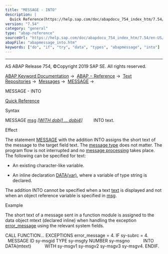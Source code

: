 ```yaml
---
title: "MESSAGE - INTO"
description: |
  Quick Reference(https://help.sap.com/doc/abapdocu_754_index_htm/7.54/en-US/abapmessage_shortref.htm) Syntax MESSAGE msg(https://help.sap.com/doc/abapdocu_754_index_htm/7.54/en-US/abapmessage_msg.htm) WITH dobj1 ... dobj4(https://help.sap.com/doc/abapdocu_754_index_htm/7.54/en-US/abapme
version: "7.54"
category: "general"
type: "abap-reference"
sourceUrl: "https://help.sap.com/doc/abapdocu_754_index_htm/7.54/en-US/abapmessage_into.htm"
abapFile: "abapmessage_into.htm"
keywords: ["do", "if", "try", "data", "types", "abapmessage", "into"]
---
```


* * *

AS ABAP Release 754, ©Copyright 2019 SAP SE. All rights reserved.

[ABAP Keyword Documentation](https://help.sap.com/doc/abapdocu_754_index_htm/7.54/en-US/abenabap.htm) →  [ABAP − Reference](https://help.sap.com/doc/abapdocu_754_index_htm/7.54/en-US/abenabap_reference.htm) →  [Text Repositories](https://help.sap.com/doc/abapdocu_754_index_htm/7.54/en-US/abenabap_texts.htm) →  [Messages](https://help.sap.com/doc/abapdocu_754_index_htm/7.54/en-US/abenabap_messages.htm) →  [MESSAGE](https://help.sap.com/doc/abapdocu_754_index_htm/7.54/en-US/abapmessage.htm) → 

MESSAGE - INTO

[Quick Reference](https://help.sap.com/doc/abapdocu_754_index_htm/7.54/en-US/abapmessage_shortref.htm)

Syntax

MESSAGE [msg](https://help.sap.com/doc/abapdocu_754_index_htm/7.54/en-US/abapmessage_msg.htm) [*\[*WITH dobj1 ... dobj4*\]*](https://help.sap.com/doc/abapdocu_754_index_htm/7.54/en-US/abapmessage.htm)
        INTO text.

Effect

The statement [MESSAGE](https://help.sap.com/doc/abapdocu_754_index_htm/7.54/en-US/abapmessage.htm) with the addition INTO assigns the short text of the message to the target field text. The [message type](https://help.sap.com/doc/abapdocu_754_index_htm/7.54/en-US/abenmessage_type_glosry.htm "Glossary Entry") does not matter. The program flow is not interrupted and no [message processing](https://help.sap.com/doc/abapdocu_754_index_htm/7.54/en-US/abenabap_messages_types.htm) takes place. The following can be specified for text:

-   An existing character-like variable.
    
-   An inline declaration [DATA(var)](https://help.sap.com/doc/abapdocu_754_index_htm/7.54/en-US/abendata_inline.htm), where a variable of type string is declared.
    

The addition INTO cannot be specified when a text [text](https://help.sap.com/doc/abapdocu_754_index_htm/7.54/en-US/abapmessage_text.htm) is displayed and not when an object reference variable is specified in [msg](https://help.sap.com/doc/abapdocu_754_index_htm/7.54/en-US/abapmessage_text.htm).

Example

The short text of a message sent in a function module is assigned to the data object mtext (declared inline) when handling the exception [error\_message](https://help.sap.com/doc/abapdocu_754_index_htm/7.54/en-US/abapcall_function_parameter.htm) using the relevant system fields.

CALL FUNCTION... EXCEPTIONS error\_message = 4.
IF sy-subrc = 4.
  MESSAGE ID sy-msgid TYPE sy-msgty NUMBER sy-msgno
          INTO DATA(mtext)
          WITH sy-msgv1 sy-msgv2 sy-msgv3 sy-msgv4.
ENDIF.